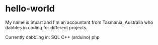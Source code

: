 # hello-world

My name is Stuart and I'm an accountant from Tasmania, Australia who dabbles in coding for different projects. 

Currently dabbling in:
SQL
C++ (arduino)
php